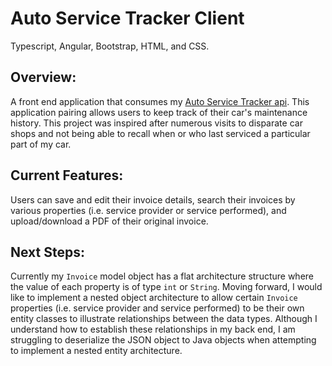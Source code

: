 # Auto Service Tracker Client
Typescript, Angular, Bootstrap, HTML, and CSS.

## Overview:
A front end application that consumes my [Auto Service Tracker api](https://github.com/achang209/auto-service-tracker-api/edit/master/README.md). 
This application pairing allows users to keep track of their car's maintenance history. This project was inspired after numerous
visits to disparate car shops and not being able to recall when or who last serviced a particular part of my car.

## Current Features:
Users can save and edit their invoice details, search their invoices by various properties (i.e. service provider or service performed),
and upload/download a PDF of their original invoice.

## Next Steps:
Currently my `Invoice` model object has a flat architecture structure where the value of each property is of type `int`
or `String`. Moving forward, I would like to implement a nested object architecture to allow certain `Invoice` properties 
(i.e. service provider and service performed) to be their own entity classes to illustrate relationships between the data types.
Although I understand how to establish these relationships in my back end, I am struggling to deserialize the JSON object to Java objects
when attempting to implement a nested entity architecture.

